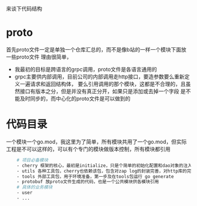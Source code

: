 来谈下代码结构
# proto
首先proto文件一定是单独一个仓库汇总的，而不是像b站的一样一个模块下面放一些proto文件
理由很简单，
- 我最初的目标是跨语言的grpc调用，proto文件是各语言通用的
- grpc主要供内部调用，目前公司的内部调用走http接口，要造参数要么重新定义一遍请求和返回结构体，
  要么引用调用的那个模块，这都是不合理的，且虽然接口有版本之分，但是并没有真正分开，如果只是添加或去掉一个字段
    是不能及时同步的，而中心化的proto文件是可以做到的

# 代码目录
一个模块一个go.mod，我这里为了简单，所有模块共用了一个go.mod，但实际工程是不可以这样的，可以有个专门的模块做版本控制，所有模块都引用

```bash
    # 项目必备模块
    - cherry 框架的核心，最初是initialize，只是个简单的初始化配置和dao对象的注入，后逐渐发展成框架
    - utils 各种工具包，cherry也依赖该包，包含对zap log的封装完善，对http库的完善，反射及常用的工具
    - tools 外部工具包，用于环境准备，第一步及在tools包运行 go generate
    - protobuf 放proto文件生成的代码，也是一个公共模块供各模块引用
    # 具体的业务模块
    - user
    - ...
```